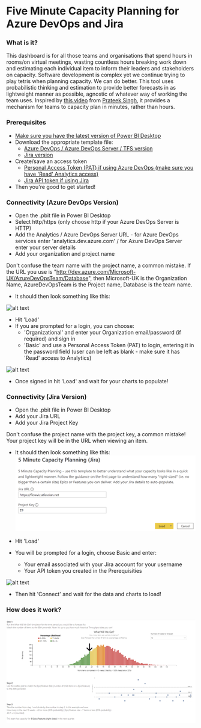 # Five Minute Capacity Planning for Azure DevOps and Jira

### What is it?
This dashboard is for all those teams and organisations that spend hours in rooms/on virtual meetings, wasting countless hours breaking work down and estimating each individual item to inform their leaders and stakeholders on capacity. Software development is complex yet we continue trying to play tetris when planning capacity. We can do better. This tool uses probabilistic thinking and estimation to provide better forecasts in as lightweight manner as possible, agnostic of whatever way of working the team uses. Inspired by [this video](https://youtu.be/3xX5AzKpV_Q) from [Prateek Singh](https://twitter.com/singhpr), it provides a mechanism for teams to capacity plan in minutes, rather than hours.

### Prerequisites
* [Make sure you have the latest version of Power BI Desktop](https://aka.ms/pbiSingleInstaller)
* Download the appropriate template file:
  - [Azure DevOps / Azure DevOps Server / TFS version](https://github.com/nbrown02/FlowViz/raw/main/FlowViz%20(Project).pbit)
  - [Jira version](https://github.com/nbrown02/FlowViz/raw/main/FlowViz%20(Organization).pbit) 
* Create/save an access token 
  - [Personal Access Token (PAT) if using Azure DevOps (make sure you have 'Read' Analytics access)](https://docs.microsoft.com/en-us/azure/devops/organizations/accounts/use-personal-access-tokens-to-authenticate?view=azure-devops&tabs=Windows)
  - [Jira API token if using Jira](https://support.atlassian.com/atlassian-account/docs/manage-api-tokens-for-your-atlassian-account/)
* Then you're good to get started!

### Connectivity (Azure DevOps Version)
* Open the .pbit file in Power BI Desktop
* Select http/https (only choose http if your Azure DevOps Server is HTTP)
* Add the Analytics / Azure DevOps Server URL - for Azure DevOps services enter 'analytics.dev.azure.com' / for Azure DevOps Server enter your server details
* Add your organization and project name

Don't confuse the team name with the project name, a common mistake. If the URL you use is "http://dev.azure.com/Microsoft-UK/AzureDevOpsTeam/Database", then Microsoft-UK is the Organization Name, AzureDevOpsTeam is the Project name, Database is the team name.

* It should then look something like this:

![alt text](https://raw.githubusercontent.com/nbrown02/FlowViz/main/Screenshots/AzDO%20Services%20Login.png)

* Hit 'Load' 
* If you are prompted for a login, you can choose:
  - 'Organizational' and enter your Organization email/password (if required) and sign in
  - 'Basic' and use a Personal Access Token (PAT) to login, entering it in the password field (user can be left as blank - make sure it has 'Read' access to Analytics)

![alt text](https://docs.microsoft.com/en-us/azure/devops/report/powerbi/media/authentication-7.png?view=azure-devops)

* Once signed in hit 'Load' and wait for your charts to populate!

### Connectivity (Jira Version)
* Open the .pbit file in Power BI Desktop
* Add your Jira URL 
* Add your Jira Project Key 

Don't confuse the project name with the project key, a common mistake! Your project key will be in the URL when viewing an item.

* It should then look something like this:
![alt text](https://raw.githubusercontent.com/nbrown02/5-Minute-Capacity-Planning/main/Jira%20Load.png)

* Hit 'Load' 
* You will be prompted for a login, choose Basic and enter:
  - Your email associated with your Jira account for your username
  - Your API token you created in the Prerequisities

![alt text](https://raw.githubusercontent.com/nbrown02/FlowViz-Jira/main/Screenshots/Login2.png)

* Then hit 'Connect' and wait for the data and charts to load!

### How does it work?

![alt text](https://raw.githubusercontent.com/nbrown02/5-Minute-Capacity-Planning/main/Screenshot.png)
